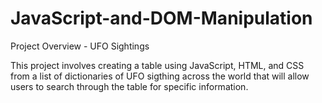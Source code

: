 # JavaScript-and-DOM-Manipulation
Project Overview - UFO Sightings

This project involves creating a table using JavaScript, HTML, and CSS from a list of dictionaries of UFO sigthing across the world that will allow users to search through the table for specific information.
